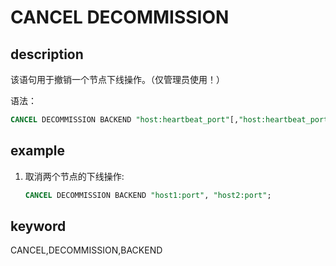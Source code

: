 # CANCEL DECOMMISSION

## description

该语句用于撤销一个节点下线操作。（仅管理员使用！）

语法：

```sql
CANCEL DECOMMISSION BACKEND "host:heartbeat_port"[,"host:heartbeat_port"...];
```

## example

1. 取消两个节点的下线操作:

    ```sql
    CANCEL DECOMMISSION BACKEND "host1:port", "host2:port";
    ```

## keyword

CANCEL,DECOMMISSION,BACKEND
